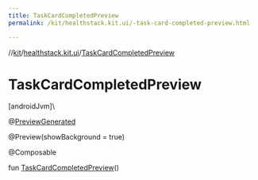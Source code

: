 ```yaml
---
title: TaskCardCompletedPreview
permalink: /kit/healthstack.kit.ui/-task-card-completed-preview.html

---
```

//[kit](../../index.html)/[healthstack.kit.ui](index.html)/[TaskCardCompletedPreview](-task-card-completed-preview.html)



# TaskCardCompletedPreview



[androidJvm]\




@[PreviewGenerated](../healthstack.kit.annotation/-preview-generated/index.html)



@Preview(showBackground = true)



@Composable



fun [TaskCardCompletedPreview](-task-card-completed-preview.html)()




